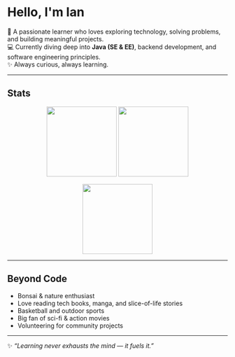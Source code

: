 # Hello, I'm Ian  

🌱 A passionate learner who loves exploring technology, solving problems, and building meaningful projects.  
💻 Currently diving deep into **Java (SE & EE)**, backend development, and software engineering principles.  
✨ Always curious, always learning.  

---

## Stats  
<p align="center">
  <img src="https://github-readme-stats.vercel.app/api?username=iankristoper&show_icons=true&theme=tokyonight" height="160"/>
  <img src="https://github-readme-stats.vercel.app/api/top-langs/?username=iankristoper&layout=compact&theme=tokyonight" height="160"/>
</p>

<p align="center">
  <img src="https://github-readme-streak-stats.herokuapp.com/?user=iankristoper&theme=tokyonight" height="160"/>
</p>

---

## Beyond Code  
- Bonsai & nature enthusiast  
- Love reading tech books, manga, and slice-of-life stories  
- Basketball and outdoor sports  
- Big fan of sci-fi & action movies  
- Volunteering for community projects  

---
✨ *“Learning never exhausts the mind — it fuels it.”*  
